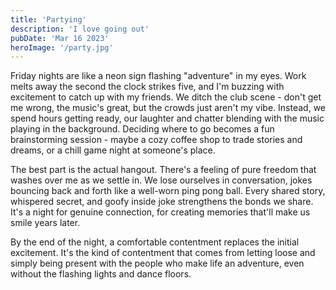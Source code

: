 ```yaml
---
title: 'Partying'
description: 'I love going out'
pubDate: 'Mar 16 2023'
heroImage: '/party.jpg'
---
```


Friday nights are like a neon sign flashing "adventure" in my eyes. Work melts away the second the clock strikes five, and I'm buzzing with excitement to catch up with my friends. We ditch the club scene - don't get me wrong, the music's great, but the crowds just aren't my vibe.  Instead, we spend hours getting ready, our laughter and chatter blending with the music playing in the background. Deciding where to go becomes a fun brainstorming session - maybe a cozy coffee shop to trade stories and dreams, or a chill game night at someone's place.

The best part is the actual hangout. There's a feeling of pure freedom that washes over me as we settle in. We lose ourselves in conversation, jokes bouncing back and forth like a well-worn ping pong ball. Every shared story, whispered secret, and goofy inside joke strengthens the bonds we share. It's a night for genuine connection, for creating memories that'll make us smile years later.

By the end of the night, a comfortable contentment replaces the initial excitement. It's the kind of contentment that comes from letting loose and simply being present with the people who make life an adventure, even without the flashing lights and dance floors.